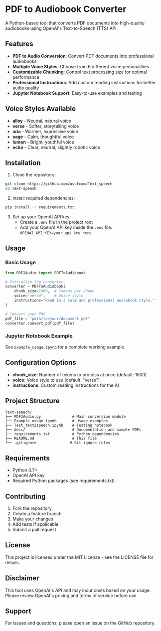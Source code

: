 # PDF to Audiobook Converter

A Python-based tool that converts PDF documents into high-quality audiobooks using OpenAI's Text-to-Speech (TTS) API.

## Features

- **PDF to Audio Conversion**: Convert PDF documents into professional audiobooks
- **Multiple Voice Styles**: Choose from 6 different voice personalities
- **Customizable Chunking**: Control text processing size for optimal performance
- **Professional Instructions**: Add custom reading instructions for better audio quality
- **Jupyter Notebook Support**: Easy-to-use examples and testing

## Voice Styles Available

- **alloy** - Neutral, natural voice
- **verse** - Softer, storytelling voice
- **aria** - Warmer, expressive voice
- **sage** - Calm, thoughtful voice
- **lumen** - Bright, youthful voice
- **echo** - Clear, neutral, slightly robotic voice

## Installation

1. Clone the repository:
```bash
git clone https://github.com/usufcom/Text_speech
cd Text-speech
```

2. Install required dependencies:
```bash
pip install -r requirements.txt
```

3. Set up your OpenAI API key:
   - Create a `.env` file in the project root
   - Add your OpenAI API key inside the `.env` file: `OPENAI_API_KEY=your_api_key_here`

## Usage

### Basic Usage

```python
from PDF2Audio import PDFToAudiobook

# Initialize the converter
converter = PDFToAudiobook(
    chunk_size=1500,  # Tokens per chunk
    voice="verse",    # Voice style
    instructions="Read in a calm and professional audiobook style."
)

# Convert your PDF
pdf_file = "path/to/your/document.pdf"
converter.convert_pdf(pdf_file)
```

### Jupyter Notebook Example

See `Example_usage.ipynb` for a complete working example.

## Configuration Options

- **chunk_size**: Number of tokens to process at once (default: 1500)
- **voice**: Voice style to use (default: "verse")
- **instructions**: Custom reading instructions for the AI

## Project Structure

```
Text-speech/
├── PDF2Audio.py              # Main conversion module
├── Example_usage.ipynb       # Usage examples
├── Test_text2speech.ipynb    # Testing notebook
├── docs/                     # Documentation and sample PDFs
├── requirements.txt          # Python dependencies
├── README.md                 # This file
└── .gitignore               # Git ignore rules
```

## Requirements

- Python 3.7+
- OpenAI API key
- Required Python packages (see requirements.txt)

## Contributing

1. Fork the repository
2. Create a feature branch
3. Make your changes
4. Add tests if applicable
5. Submit a pull request

## License

This project is licensed under the MIT License - see the LICENSE file for details.

## Disclaimer

This tool uses OpenAI's API and may incur costs based on your usage. Please review OpenAI's pricing and terms of service before use.

## Support

For issues and questions, please open an issue on the GitHub repository.
